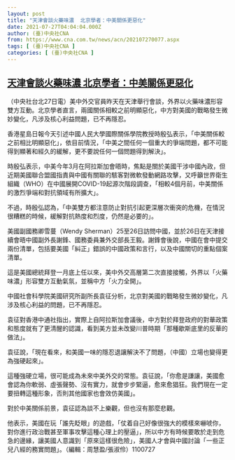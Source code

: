 ```yaml
---
layout: post
title: "天津會談火藥味濃  北京學者：中美關係更惡化"
date: 2021-07-27T04:04:04.000Z
author: (臺)中央社CNA
from: https://www.cna.com.tw/news/acn/202107270077.aspx
tags: [ (臺)中央社CNA ]
categories: [ (臺)中央社CNA ]
---
```

<!--1627358644000-->
[天津會談火藥味濃  北京學者：中美關係更惡化](https://www.cna.com.tw/news/acn/202107270077.aspx)
------

<div>
<div></div><div class="paragraph"><p>（中央社台北27日電）美中外交官員昨天在天津舉行會談，外界以火藥味濃形容雙方互動。北京學者直言，兩國關係相較之前明顯惡化，中方對美國的戰略發生微妙變化，凡涉及核心利益問題，已不再隱忍。</p><p>香港星島日報今天引述中國人民大學國際關係學院教授時殷弘表示，「中美關係較之前相比明顯惡化」，依目前情況，「中美之間任何一個重大的爭端問題，都不可能得到顯著和經久的緩解，更不要說任何一個問題得到解決」。</p><p>時殷弘表示，中美今年3月在阿拉斯加會晤時，焦點是關於美國干涉中國內政，但近期美國聯合盟國指責與中國有關聯的駭客對微軟發動網路攻擊，又呼籲世界衛生組織（WHO）在中國展開COVID-19起源次階段調查，「相較4個月前，中美關係的激烈爭端和對抗領域有所擴大」。</p><p>不過，時殷弘認為，「中美雙方都注意防止對抗引起更深層次衝突的危機，在情況很糟糕的時候，緩解對抗熱度和烈度，仍然是必要的」。</p><p>美國副國務卿雪蔓（Wendy Sherman）25至26日訪問中國，並於26日在天津接續會晤中國副外長謝鋒、國務委員兼外交部長王毅。謝鋒會後說，中國在會中提交兩份清單，包括要美國「糾正」錯誤的中國政策和言行，以及中國關切的重點個案清單。</p><p>這是美國總統拜登一月底上任以來，美中外交高層第二次直接接觸，外界以「火藥味濃」形容雙方互動氣氛，並稱中方「火力全開」。</p><p>中國社會科學院美國研究所副所長袁征分析，北京對美國的戰略發生微妙變化，凡涉及核心利益的問題，已不再隱忍。</p><p>袁征對香港中通社指出，實際上自阿拉斯加會議後，中方對於拜登政府的對華政策和態度就有了更清醒的認識，看到美方並未改變川普時期「那種歇斯底里的反華的做法」。</p><p>袁征說，「現在看來，和美國一味的隱忍退讓解決不了問題，（中國）立場也變得更為強硬起來」。</p><p>這種強硬立場，很可能成為未來中美外交的常態。袁征說，「你愈是謙讓，美國愈會認為你軟弱、虛張聲勢、沒有實力，就會步步緊逼，愈來愈猖狂。我們現在一定要扭轉這種形象，否則其他國家也會效仿美國」。</p><p>對於中美關係前景，袁征認為談不上樂觀，但也沒有那麼悲觀。</p><p>他表示，美國在玩「誰先眨眼」的遊戲，「仗着自己好像很強大的模樣來嚇唬你，對你進行政治戰甚至軍事攻擊這種心理上的壓逼」，所以中方有時候要敢於走到危急的邊緣，讓美國人意識到「原來這樣很危險」，美國人才會與中國討論「一些正兒八經的務實問題」。（編輯：周慧盈/張淑伶）1100727</p></div>
</div>
